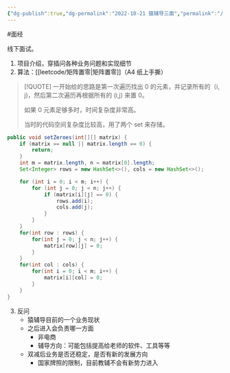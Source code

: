 ```yaml
---
{"dg-publish":true,"dg-permalink":"2022-10-21 猿辅导三面","permalink":"/2022-10-21 猿辅导三面/"}
---
```



#面经

线下面试。

1. 项目介绍，穿插问各种业务问题和实现细节
2. 算法：[[leetcode/矩阵置零\|矩阵置零]]（A4 纸上手撕）

> [!QUOTE] 
> 一开始给的思路是第一次遍历找出 0 的元素，并记录所有的（i, j)，然后第二次遍历再根据所有的 (i,j) 来置 0。
> 
> 如果 0 元素足够多时，时间复杂度非常高。
> 
> 当时的代码空间复杂度比较高，用了两个 set 来存储。

```java
public void setZeroes(int[][] matrix) {
    if (matrix == null || matrix.length == 0) {
        return;
    }
    int m = matrix.length, n = matrix[0].length;
    Set<Integer> rows = new HashSet<>(), cols = new HashSet<>();

    for (int i = 0; i < m; i++) {
        for (int j = 0; j < n; j++) {
            if (matrix[i][j] == 0) {
                rows.add(i);
                cols.add(j);
            }
        }
    }
    for(int row : rows) {
        for(int j = 0; j < n; j++) {
            matrix[row][j] = 0;
        }
    }
    for(int col : cols) {
        for(int i = 0; i < m; i++) {
            matrix[i][col] = 0;
        }
    }
}
```
3. 反问
	- 猿辅导目前的一个业务现状
	- 之后进入会负责哪一方面
		- 非电商
		- 辅导方向：可能包括提高给老师的软件、工具等等
	- 双减后业务是否还稳定，是否有新的发展方向
		- 国家牌照的限制，目前教辅不会有新势力进入